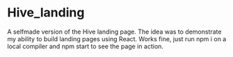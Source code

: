 # Hive_landing
A selfmade version of the Hive landing page. The idea was to demonstrate my ability to build landing pages using React. Works fine, just run npm i on a local compiler and npm start to see the page in action. 

